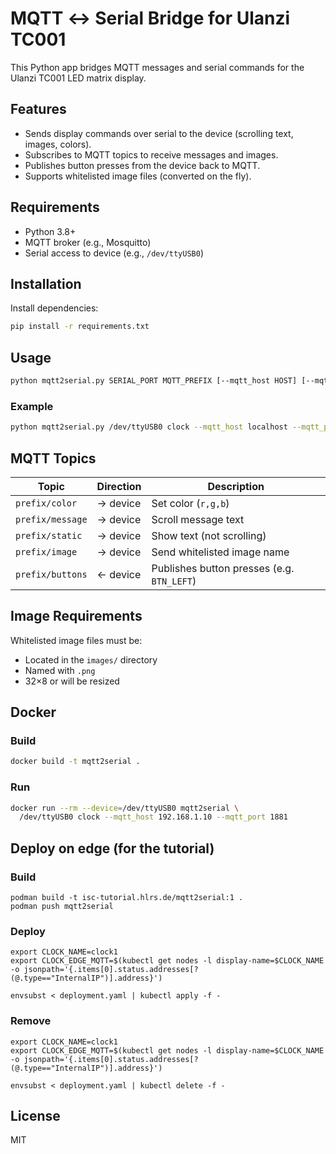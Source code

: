 # MQTT ↔ Serial Bridge for Ulanzi TC001

This Python app bridges MQTT messages and serial commands for the Ulanzi TC001 LED matrix display.

## Features

- Sends display commands over serial to the device (scrolling text, images, colors).
- Subscribes to MQTT topics to receive messages and images.
- Publishes button presses from the device back to MQTT.
- Supports whitelisted image files (converted on the fly).

## Requirements

- Python 3.8+
- MQTT broker (e.g., Mosquitto)
- Serial access to device (e.g., `/dev/ttyUSB0`)

## Installation

Install dependencies:

```bash
pip install -r requirements.txt
````

## Usage

```bash
python mqtt2serial.py SERIAL_PORT MQTT_PREFIX [--mqtt_host HOST] [--mqtt_port PORT]
```

### Example

```bash
python mqtt2serial.py /dev/ttyUSB0 clock --mqtt_host localhost --mqtt_port 1881
```

## MQTT Topics

| Topic            | Direction | Description                                |
| ---------------- | --------- | ------------------------------------------ |
| `prefix/color`   | → device  | Set color (`r,g,b`)                        |
| `prefix/message` | → device  | Scroll message text                        |
| `prefix/static`  | → device  | Show text (not scrolling)                  |
| `prefix/image`   | → device  | Send whitelisted image name                |
| `prefix/buttons` | ← device  | Publishes button presses (e.g. `BTN_LEFT`) |

## Image Requirements

Whitelisted image files must be:

* Located in the `images/` directory
* Named with `.png`
* 32×8 or will be resized

## Docker

### Build

```bash
docker build -t mqtt2serial .
```

### Run

```bash
docker run --rm --device=/dev/ttyUSB0 mqtt2serial \
  /dev/ttyUSB0 clock --mqtt_host 192.168.1.10 --mqtt_port 1881
```

## Deploy on edge (for the tutorial)

### Build

```
podman build -t isc-tutorial.hlrs.de/mqtt2serial:1 .
podman push mqtt2serial
```

### Deploy

```
export CLOCK_NAME=clock1
export CLOCK_EDGE_MQTT=$(kubectl get nodes -l display-name=$CLOCK_NAME -o jsonpath='{.items[0].status.addresses[?(@.type=="InternalIP")].address}')

envsubst < deployment.yaml | kubectl apply -f -
```
### Remove

```
export CLOCK_NAME=clock1
export CLOCK_EDGE_MQTT=$(kubectl get nodes -l display-name=$CLOCK_NAME -o jsonpath='{.items[0].status.addresses[?(@.type=="InternalIP")].address}')

envsubst < deployment.yaml | kubectl delete -f -
```


## License

MIT
